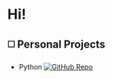 # Hi!

## ◻️ Personal Projects
- Python
[![GitHub Repo](https://img.shields.io/badge/GitHub-Repository-blue)](https://github.com/PadTo/League-of-Legends-Game-Performance-Analysis)

